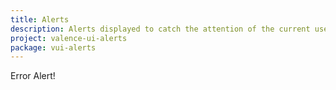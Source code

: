 ```yaml
---
title: Alerts
description: Alerts displayed to catch the attention of the current user.
project: valence-ui-alerts
package: vui-alerts
---
```

<div class="vui-error">Error Alert!</div>
